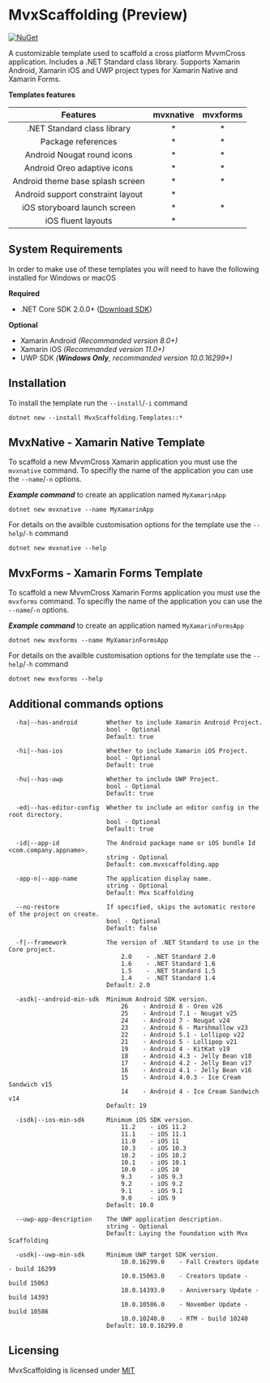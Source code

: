 # MvxScaffolding (Preview)

[![NuGet](https://img.shields.io/nuget/v/MvxScaffolding.Templates.svg?style=flat-square)](https://www.nuget.org/packages/MvxScaffolding.Templates/)

A customizable template used to scaffold a cross platform MvvmCross application. Includes a .NET Standard class library. Supports Xamarin Android, Xamarin iOS and UWP project types for Xamarin Native and Xamarin Forms.

__Templates features__

 Features | mvxnative            |  mvxforms
:-------------------------:|:-------------------------:|:-------------------------:
.NET Standard class library |* |*
Package references |* |*
Android Nougat round icons |* |*
Android Oreo adaptive icons |* |*
Android theme base splash screen |* |*
Android support constraint layout |* |
iOS storyboard launch screen |* | *
iOS fluent layouts |* |

## System Requirements

In order to make use of these templates you will need to have the following installed for Windows or macOS

__Required__

 * .NET Core SDK 2.0.0+ ([Download SDK](https://www.microsoft.com/net/download))

 __Optional__ 

 * Xamarin Android _(Recommanded version 8.0+)_
 * Xamarin iOS _(Recommanded version 11.0+)_
 * UWP SDK _(__Windows Only__, recommanded version 10.0.16299+)_

## Installation

To install the template run the `--install`/`-i` command

```text
dotnet new --install MvxScaffolding.Templates::*
```

## MvxNative - Xamarin Native Template

To scaffold a new MvvmCross Xamarin application you must use the `mvxnative` command. To specifly the name of the application you can use the `--name`/`-n` options.

___Example command___ to create an application named `MyXamarinApp`

```text
dotnet new mvxnative --name MyXamarinApp
```

For details on the availble customisation options for the template use the `--help`/`-h` command

```text
dotnet new mvxnative --help
```

## MvxForms - Xamarin Forms Template

To scaffold a new MvvmCross Xamarin Forms application you must use the `mvxforms` command. To specifly the name of the application you can use the `--name`/`-n` options.

___Example command___ to create an application named `MyXamarinFormsApp`

```text
dotnet new mvxforms --name MyXamarinFormsApp
```

For details on the availble customisation options for the template use the `--help`/`-h` command

```text
dotnet new mvxforms --help
```

## Additional commands options

```text
  -ha|--has-android        Whether to include Xamarin Android Project.
                           bool - Optional
                           Default: true

  -hi|--has-ios            Whether to include Xamarin iOS Project.
                           bool - Optional
                           Default: true

  -hu|--has-uwp            Whether to include UWP Project.
                           bool - Optional
                           Default: true

  -ed|--has-editor-config  Whether to include an editor config in the root directory.
                           bool - Optional
                           Default: true

  -id|--app-id             The Android package name or iOS bundle Id <com.company.appname>.
                           string - Optional
                           Default: com.mvxscaffolding.app

  -app-n|--app-name        The application display name.
                           string - Optional
                           Default: Mvx Scaffolding

  --no-restore             If specified, skips the automatic restore of the project on create.
                           bool - Optional
                           Default: false

  -f|--framework           The version of .NET Standard to use in the Core project.
                               2.0    - .NET Standard 2.0
                               1.6    - .NET Standard 1.6
                               1.5    - .NET Standard 1.5
                               1.4    - .NET Standard 1.4
                           Default: 2.0

  -asdk|--android-min-sdk  Minimum Android SDK version.
                               26    - Android 8 - Oreo v26
                               25    - Android 7.1 - Nougat v25
                               24    - Android 7 - Nougat v24
                               23    - Android 6 - Marshmallow v23
                               22    - Android 5.1 - Lollipop v22
                               21    - Android 5 - Lollipop v21
                               19    - Android 4 - KitKat v19
                               18    - Android 4.3 - Jelly Bean v18
                               17    - Android 4.2 - Jelly Bean v17
                               16    - Android 4.1 - Jelly Bean v16
                               15    - Android 4.0.3 - Ice Cream Sandwich v15
                               14    - Android 4 - Ice Cream Sandwich v14
                           Default: 19

  -isdk|--ios-min-sdk      Minimum iOS SDK version.
                               11.2    - iOS 11.2
                               11.1    - iOS 11.1
                               11.0    - iOS 11
                               10.3    - iOS 10.3
                               10.2    - iOS 10.2
                               10.1    - iOS 10.1
                               10.0    - iOS 10
                               9.3     - iOS 9.3
                               9.2     - iOS 9.2
                               9.1     - iOS 9.1
                               9.0     - iOS 9
                           Default: 10.0

  --uwp-app-description    The UWP application description.
                           string - Optional
                           Default: Laying the foundation with Mvx Scaffolding

  -usdk|--uwp-min-sdk      Minimum UWP target SDK version.
                               10.0.16299.0    - Fall Creators Update - build 16299
                               10.0.15063.0    - Creators Update - build 15063
                               10.0.14393.0    - Anniversary Update - build 14393
                               10.0.10586.0    - November Update - build 10586
                               10.0.10240.0    - RTM - build 10240
                           Default: 10.0.16299.0
```

## Licensing

MvxScaffolding is licensed under [MIT](https://github.com/Plac3hold3r/MvxScaffolding/blob/master/LICENSE)
